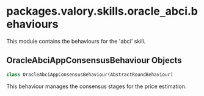 <a id="packages.valory.skills.oracle_abci.behaviours"></a>

# packages.valory.skills.oracle`_`abci.behaviours

This module contains the behaviours for the 'abci' skill.

<a id="packages.valory.skills.oracle_abci.behaviours.OracleAbciAppConsensusBehaviour"></a>

## OracleAbciAppConsensusBehaviour Objects

```python
class OracleAbciAppConsensusBehaviour(AbstractRoundBehaviour)
```

This behaviour manages the consensus stages for the price estimation.

